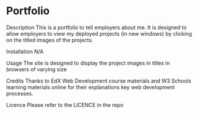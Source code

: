 # Portfolio
Description
This is a portfolio to tell employers about me.  It is designed to allow employers to view my deployed projects (in new windows) by clicking on the titled images of the projects.

Installation
N/A

Usage
The site is designed to display the project images in titles in browsers of varying size

Credits
Thanks to EdX Web Development course materials and W3 Schools learning materials online for their explanations key web development processes.

Licence 
Please refer to the LICENCE in the repo
